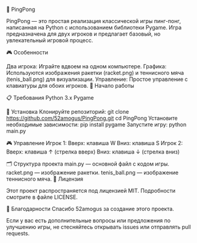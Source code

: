 🏓 PingPong

PingPong — это простая реализация классической игры пинг-понг, написанная на Python с использованием библиотеки Pygame. Игра предназначена для двух игроков и предлагает базовый, но увлекательный игровой процесс.

🎮 Особенности

Два игрока: Играйте вдвоем на одном компьютере.
Графика: Используются изображения ракетки (racket.png) и теннисного мяча (tenis_ball.png) для визуализации.
Управление: Простое управление с клавиатуры для обоих игроков.
🚀 Начало работы

📋 Требования
Python 3.x
Pygame

🔧 Установка
Клонируйте репозиторий:
git clone https://github.com/52amogus/PingPong.git
cd PingPong
Установите необходимые зависимости:
pip install pygame
Запустите игру:
python main.py


🎮 Управление
Игрок 1:
Вверх: клавиша W
Вниз: клавиша S
Игрок 2:
Вверх: клавиша ↑ (стрелка вверх)
Вниз: клавиша ↓ (стрелка вниз)


🗂️ Структура проекта
main.py — основной файл с кодом игры.
racket.png — изображение ракетки.
tenis_ball.png — изображение теннисного мяча.
📄 Лицензия

Этот проект распространяется под лицензией MIT. Подробности смотрите в файле LICENSE.


🤝 Благодарности
Спасибо 52amogus за создание этого проекта.

Если у вас есть дополнительные вопросы или предложения по улучшению игры, не стесняйтесь открывать issues или отправлять pull requests.
